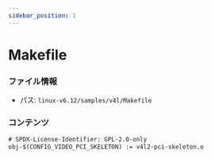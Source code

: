 ```yaml
---
sidebar_position: 1
---
```

# Makefile

### ファイル情報

- パス: `linux-v6.12/samples/v4l/Makefile`

### コンテンツ

```txt
# SPDX-License-Identifier: GPL-2.0-only
obj-$(CONFIG_VIDEO_PCI_SKELETON) := v4l2-pci-skeleton.o

```
